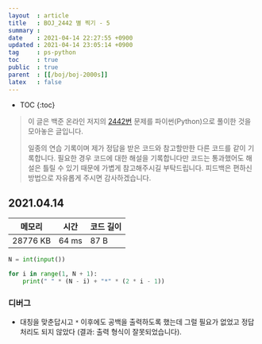 ```yaml
---
layout  : article
title   : BOJ_2442 별 찍기 - 5
summary : 
date    : 2021-04-14 22:27:55 +0900
updated : 2021-04-14 23:05:14 +0900
tag     : ps-python
toc     : true
public  : true
parent  : [[/boj/boj-2000s]]
latex   : false
---
```

* TOC
{:toc}

> 이 글은 백준 온라인 저지의 [2442번](https://www.acmicpc.net/problem/2442) 문제를 파이썬(Python)으로 풀이한 것을 모아놓은 글입니다.
>
> 일종의 연습 기록이며 제가 정답을 받은 코드와 참고할만한 다른 코드를 같이 기록합니다. 필요한 경우 코드에 대한 해설을 기록합니다만 코드는 통과했어도 해설은 틀릴 수 있기 때문에 가볍게 참고해주시길 부탁드립니다. 피드백은 편하신 방법으로 자유롭게 주시면 감사하겠습니다.

## 2021.04.14

| 메모리    | 시간  | 코드 길이 |
| --------- | ----- | --------- |
| 28776 KB  | 64 ms | 87 B      |

```python
N = int(input())

for i in range(1, N + 1):
    print(" " * (N - i) + "*" * (2 * i - 1))
```

### 디버그

* 대칭을 맞춘답시고 `*` 이후에도 공백을 출력하도록 했는데 그럴 필요가 없었고 정답처리도 되지 않았다 (결과: 출력 형식이 잘못되었습니다).
